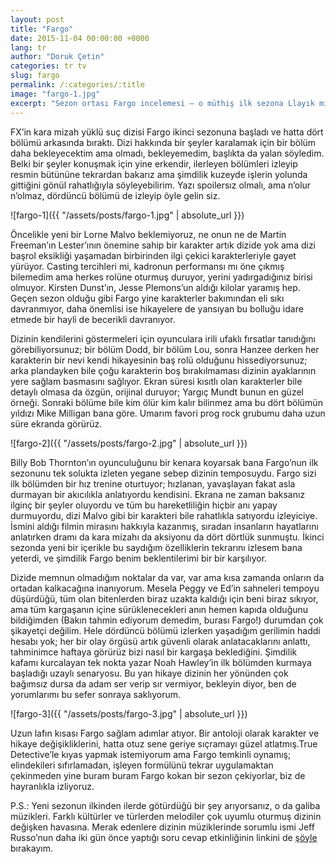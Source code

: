 ```yaml
---
layout: post
title: "Fargo"
date: 2015-11-04 00:00:00 +0000
lang: tr
author: "Doruk Çetin"
categories: tr tv
slug: fargo
permalink: /:categories/:title
image: "fargo-1.jpg"
excerpt: "Sezon ortası Fargo incelemesi – o müthiş ilk sezona Llayık mı?"
---
```

FX’in kara mizah yüklü suç dizisi Fargo ikinci sezonuna başladı ve hatta dört bölümü arkasında bıraktı. Dizi hakkında bir şeyler karalamak için bir bölüm daha bekleyecektim ama olmadı, bekleyemedim, başlıkta da yalan söyledim. Belki bir şeyler konuşmak için yine erkendir, ilerleyen bölümleri izleyip resmin bütününe tekrardan bakarız ama şimdilik kuzeyde işlerin yolunda gittiğini gönül rahatlığıyla söyleyebilirim. Yazı spoilersız olmalı, ama n’olur n’olmaz, dördüncü bölümü de izleyip öyle gelin siz.

![fargo-1]({{ "/assets/posts/fargo-1.jpg" | absolute_url }})

Öncelikle yeni bir Lorne Malvo beklemiyoruz, ne onun ne de Martin Freeman’ın Lester’ının önemine sahip bir karakter artık dizide yok ama dizi başrol eksikliği yaşamadan birbirinden ilgi çekici karakterleriyle gayet yürüyor. Casting tercihleri mi, kadronun performansı mı öne çıkmış bilemedim ama herkes rolüne oturmuş duruyor, yerini yadırgadığınız birisi olmuyor. Kirsten Dunst’ın, Jesse Plemons’un aldığı kilolar yaramış hep. Geçen sezon olduğu gibi Fargo yine karakterler bakımından eli sıkı davranmıyor, daha önemlisi ise hikayelere de yansıyan bu bolluğu idare etmede bir hayli de becerikli davranıyor.


Dizinin kendilerini göstermeleri için oyunculara irili ufaklı fırsatlar tanıdığını görebiliyorsunuz; bir bölüm Dodd, bir bölüm Lou, sonra Hanzee derken her karakterin bir nevi kendi hikayesinin baş rolü olduğunu hissediyorsunuz; arka plandayken bile çoğu karakterin boş bırakılmaması dizinin ayaklarının yere sağlam basmasını sağlıyor. Ekran süresi kısıtlı olan karakterler bile detaylı olmasa da özgün, orijinal duruyor; Yargıç Mundt bunun en güzel örneği. Sonraki bölüme bile kim ölür kim kalır bilinmez ama bu dört bölümün yıldızı Mike Milligan bana göre. Umarım favori prog rock grubumu daha uzun süre ekranda görürüz.

![fargo-2]({{ "/assets/posts/fargo-2.jpg" | absolute_url }})

Billy Bob Thornton’ın oyunculuğunu bir kenara koyarsak bana Fargo’nun ilk sezonunu tek solukta izleten yegane sebep dizinin temposuydu. Fargo sizi ilk bölümden bir hız trenine oturtuyor; hızlanan, yavaşlayan fakat asla durmayan bir akıcılıkla anlatıyordu kendisini. Ekrana ne zaman baksanız ilginç bir şeyler oluyordu ve tüm bu hareketliliğin hiçbir anı yapay durmuyordu, dizi Malvo gibi bir karakteri bile rahatlıkla satıyordu izleyiciye. İsmini aldığı filmin mirasını hakkıyla kazanmış, sıradan insanların hayatlarını anlatırken dramı da kara mizahı da aksiyonu da dört dörtlük sunmuştu. İkinci sezonda yeni bir içerikle bu saydığım özelliklerin tekrarını izlesem bana yeterdi, ve şimdilik Fargo benim beklentilerimi bir bir karşılıyor.


Dizide memnun olmadığım noktalar da var, var ama kısa zamanda onların da ortadan kalkacağına inanıyorum. Mesela Peggy ve Ed’in sahneleri tempoyu düşürdüğü, tüm olan bitenlerden biraz uzakta kaldığı için beni biraz sıkıyor, ama tüm kargaşanın içine sürüklenecekleri anın hemen kapıda olduğunu bildiğimden (Bakın tahmin ediyorum demedim, burası Fargo!) durumdan çok şikayetçi değilim. Hele dördüncü bölümü izlerken yaşadığım gerilimin haddi hesabı yok; her bir olay örgüsü artık güvenli olarak anlatacaklarını anlattı, tahminimce haftaya görürüz bizi nasıl bir kargaşa beklediğini. Şimdilik kafamı kurcalayan tek nokta yazar Noah Hawley’in ilk bölümden kurmaya başladığı uzaylı senaryosu. Bu yan hikaye dizinin her yönünden çok bağımsız dursa da adam ser verip sır vermiyor, bekleyin diyor, ben de yorumlarımı bu sefer sonraya saklıyorum.

![fargo-3]({{ "/assets/posts/fargo-3.jpg" | absolute_url }})

Uzun lafın kısası Fargo sağlam adımlar atıyor. Bir antoloji olarak karakter ve hikaye değişikliklerini, hatta otuz sene geriye sıçramayı güzel atlatmış.True Detective’le kıyas yapmak istemiyorum ama Fargo temkinli oynamış; elindekileri sıfırlamadan, işleyen formülünü tekrar uygulamaktan çekinmeden yine buram buram Fargo kokan bir sezon çekiyorlar, biz de hayranlıkla izliyoruz.


P.S.: Yeni sezonun ilkinden ilerde götürdüğü bir şey arıyorsanız, o da galiba müzikleri. Farklı kültürler ve türlerden melodiler çok uyumlu oturmuş dizinin değişken havasına. Merak edenlere dizinin müziklerinde sorumlu ismi Jeff Russo’nun daha iki gün önce yaptığı soru cevap etkinliğinin linkini de [şöyle](https://www.reddit.com/r/IAmA/comments/3r8zsy/i_am_jeff_russo_emmynominated_composer_of_fargo/) bırakayım.